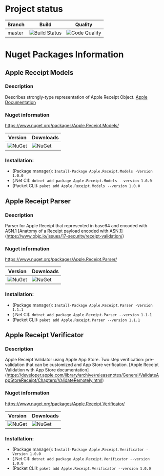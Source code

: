# Project status
| Branch | Build        | Quality | 
| ------------- | ------------- | ------------- |
| master | ![Build Status](https://shoshins.visualstudio.com/_apis/public/build/definitions/3ee635a9-029b-40d9-a9b6-93cc7737dbf9/1/badge)      | ![Code Quality](https://sonarcloud.io/api/project_badges/measure?project=apple-receipt-parser&metric=alert_status) |

# Nuget Packages Information

## Apple Receipt Models

### Description
Describes strongly-type representation of Apple Receipt Object.
[Apple Documentation](https://developer.apple.com/library/archive/releasenotes/General/ValidateAppStoreReceipt/Chapters/ReceiptFields.html)

### Nuget information 
https://www.nuget.org/packages/Apple.Receipt.Models/

| Version | Downloads |
| ------------- | ------------- |
| ![NuGet](https://img.shields.io/nuget/v/Apple.Receipt.Models.svg) | ![NuGet](https://img.shields.io/nuget/dt/Apple.Receipt.Models.svg) |

### Installation:
* (Package manager): ```Install-Package Apple.Receipt.Models -Version 1.0.0```
* (.Net CI): ```dotnet add package Apple.Receipt.Models --version 1.0.0```
* (Packet CLI): ```paket add Apple.Receipt.Models --version 1.0.0```

## Apple Receipt Parser

### Description
Parser for Apple Receipt that represented in base64 and encoded with ASN.1
[Anatomy of a Receipt payload encoded with ASN.1] (https://www.objc.io/issues/17-security/receipt-validation/)

### Nuget information 
https://www.nuget.org/packages/Apple.Receipt.Parser/

| Version | Downloads |
| ------------- | ------------- |
| ![NuGet](https://img.shields.io/nuget/v/Apple.Receipt.Parser.svg) | ![NuGet](https://img.shields.io/nuget/dt/Apple.Receipt.Parser.svg) |

### Installation:
* (Package manager): ```Install-Package Apple.Receipt.Parser -Version 1.1.1```
* (.Net CI): ```dotnet add package Apple.Receipt.Parser --version 1.1.1```
* (Packet CLI): ```paket add Apple.Receipt.Parser --version 1.1.1```

## Apple Receipt Verificator

### Description
Apple Receipt Validator using Apple App Store. 
Two step verification: pre-validation that can be customized and App Store verification.
[Apple Receipt Validation with App Store documentation] (https://developer.apple.com/library/archive/releasenotes/General/ValidateAppStoreReceipt/Chapters/ValidateRemotely.html)

### Nuget information 
https://www.nuget.org/packages/Apple.Receipt.Verificator/

| Version | Downloads |
| ------------- | ------------- |
| ![NuGet](https://img.shields.io/nuget/v/Apple.Receipt.Verificator.svg) | ![NuGet](https://img.shields.io/nuget/dt/Apple.Receipt.Verificator.svg) |

### Installation:
* (Package manager): ```Install-Package Apple.Receipt.Verificator -Version 1.0.0```
* (.Net CI): ```dotnet add package Apple.Receipt.Verificator --version 1.0.0```
* (Packet CLI): ```paket add Apple.Receipt.Verificator --version 1.0.0```
